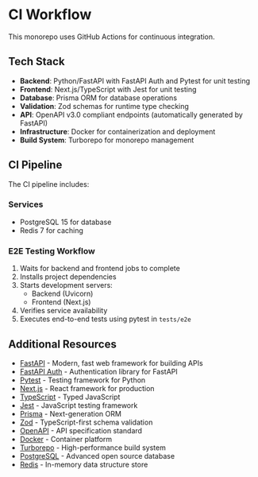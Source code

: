 # CI Workflow

This monorepo uses GitHub Actions for continuous integration.

## Tech Stack

- **Backend**: Python/FastAPI with FastAPI Auth and Pytest for unit testing
- **Frontend**: Next.js/TypeScript with Jest for unit testing
- **Database**: Prisma ORM for database operations
- **Validation**: Zod schemas for runtime type checking
- **API**: OpenAPI v3.0 compliant endpoints (automatically generated by FastAPI)
- **Infrastructure**: Docker for containerization and deployment
- **Build System**: Turborepo for monorepo management

## CI Pipeline

The CI pipeline includes:

### Services

- PostgreSQL 15 for database
- Redis 7 for caching

### E2E Testing Workflow

1. Waits for backend and frontend jobs to complete
2. Installs project dependencies
3. Starts development servers:
   - Backend (Uvicorn)
   - Frontend (Next.js)
4. Verifies service availability
5. Executes end-to-end tests using pytest in `tests/e2e`

## Additional Resources

- [FastAPI](https://fastapi.tiangolo.com/) - Modern, fast web framework for building APIs
- [FastAPI Auth](https://fastapi-auth.github.io/) - Authentication library for FastAPI
- [Pytest](https://docs.pytest.org/) - Testing framework for Python
- [Next.js](https://nextjs.org/) - React framework for production
- [TypeScript](https://www.typescriptlang.org/) - Typed JavaScript
- [Jest](https://jestjs.io/) - JavaScript testing framework
- [Prisma](https://www.prisma.io/) - Next-generation ORM
- [Zod](https://zod.dev/) - TypeScript-first schema validation
- [OpenAPI](https://swagger.io/specification/) - API specification standard
- [Docker](https://www.docker.com/) - Container platform
- [Turborepo](https://turbo.build/repo) - High-performance build system
- [PostgreSQL](https://www.postgresql.org/) - Advanced open source database
- [Redis](https://redis.io/) - In-memory data structure store
